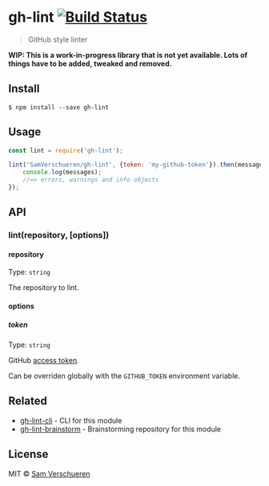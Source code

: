 # gh-lint [![Build Status](https://travis-ci.org/SamVerschueren/gh-lint.svg?branch=master)](https://travis-ci.org/SamVerschueren/gh-lint)

> GitHub style linter

**WIP: This is a work-in-progress library that is not yet available. Lots of things have to be added, tweaked and removed.**

## Install

```
$ npm install --save gh-lint
```


## Usage

```js
const lint = require('gh-lint');

lint('SamVerschueren/gh-lint', {token: 'my-github-token'}).then(messages => {
	console.log(messages);
	//=> errors, warnings and info objects
});
```


## API

### lint(repository, [options])

#### repository

Type: `string`

The repository to lint.

#### options

##### token

Type: `string`

GitHub [access token](https://github.com/settings/tokens/new).

Can be overriden globally with the `GITHUB_TOKEN` environment variable.


## Related

- [gh-lint-cli](https://github.com/SamVerschueren/gh-lint-cli) - CLI for this module
- [gh-lint-brainstorm](https://github.com/SamVerschueren/gh-lint-brainstorm) - Brainstorming repository for this module


## License

MIT © [Sam Verschueren](http://github.com/SamVerschueren)
